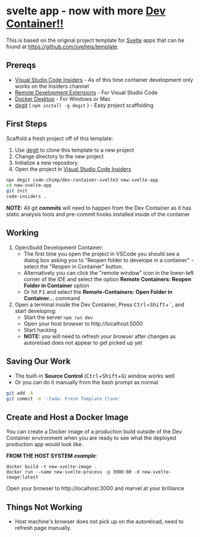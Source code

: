 # svelte app - now with more [Dev Container!!](https://code.visualstudio.com/docs/remote/containers)

This is based on the original project template for [Svelte](https://svelte.dev) apps
that can be found at https://github.com/sveltejs/template.

## Prereqs

- [Visual Studio Code Insiders](https://code.visualstudio.com/insiders/) - As of this time container development only works on the Insiders channel
- [Remote Development Extensions](https://aka.ms/vscode-remote/download) - For Visual Studio Code
- [Docker Desktop](https://www.docker.com/products/docker-desktop) - For Windows or Mac
- [degit](https://github.com/Rich-Harris/degit) ( `npm install -g degit` ) - Easy project scaffolding

## First Steps

Scaffold a fresh project off of this template:

1. Use [degit](https://github.com/Rich-Harris/degit) to clone this template to a new project
2. Change directory to the new project
3. Initialize a new repository
4. Open the project in [Visual Studio Code Insiders](https://code.visualstudio.com/insiders/)

```bash
npx degit code-chimp/dev-container-svelte3 new-svelte-app
cd new-svelte-app
git init
code-insiders .
```

**NOTE:** All git **_commits_** will need to happen from the Dev Container as it has static analysis tools and pre-commit hooks installed inside of the container

## Working

1. Open/build Development Container:
   - The first time you open the project in VSCode you should see a dialog box asking you to "Reopen folder to develope in a container" - select the "Reopen in Container" button.
   - Alternatively you can click the "remote window" icon in the lower-left corner of the IDE and select the option **Remote Containers: Reopen Folder in Container** option
   - Or hit <kbd>F1</kbd> and select the **Remote-Containers: Open Folder in Container...** command
2. Open a terminal inside the Dev Container, Press <kbd>Ctrl</kbd>+<kbd>Shift</kbd>+<kbd>\`</kbd>, and start developing:
   - Start the server `npm run dev`
   - Open your host browser to http://localhost:5000
   - Start hacking
   - **NOTE:** you will need to refresh your browser after changes as autoreload does not appear to get picked up yet

## Saving Our Work

- The built-in **Source Control** (<kbd>Ctrl</kbd>+<kbd>Shift</kbd>+<kbd>G</kbd>) window works well
- Or you can do it manually from the bash prompt as normal

```bash
git add -A
git commit -m ':tada: Fresh Template Clone'
```

## Create and Host a Docker Image

You can create a Docker image of a production build outside of the Dev Container environment when you are ready to see what the deployed production app would look like.

**FROM THE HOST SYSTEM** **_example_**:

```
docker build -t new-svelte-image .
docker run --name new-svelte-process -p 3000:80 -d new-svelte-image:latest
```

Open your browser to http://localhost:3000 and marvel at your brilliance

## Things Not Working

- Host machine's browser does not pick up on the autoreload, need to refresh page manually.
